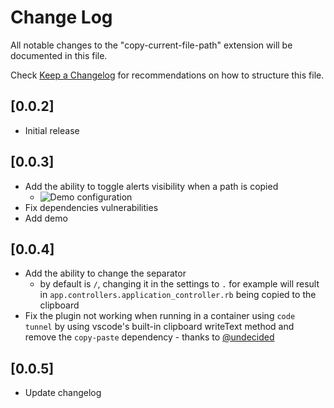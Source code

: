 # Change Log
All notable changes to the "copy-current-file-path" extension will be documented in this file.

Check [Keep a Changelog](http://keepachangelog.com/) for recommendations on how to structure this file.

## [0.0.2]
- Initial release

## [0.0.3]
- Add the ability to toggle alerts visibility when a path is copied
    - ![Demo configuration](https://i.imgur.com/fRp5GhTh.gif)
- Fix dependencies vulnerabilities
- Add demo

## [0.0.4]
- Add the ability to change the separator
    - by default is `/`, changing it in the settings to `.` for example will result in `app.controllers.application_controller.rb` being copied to the clipboard
- Fix the plugin not working when running in a container using `code tunnel` by using vscode's built-in clipboard writeText method and remove the `copy-paste` dependency - thanks to [@undecided](https://github.com/undecided)

## [0.0.5]
- Update changelog
